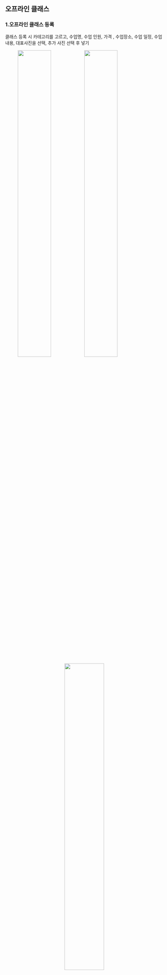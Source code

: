 ## 오프라인 클래스
### 1.오프라인 클래스 등록
클래스 등록 시 카테고리를 고르고, 수업명, 수업 인원, 가격 , 수업장소, 수업 일정, 수업 내용, 대표사진을 선택, 추가 사진 선택 후 넣기
<figure class="half">
    <p align="left">
        <img style="float: right;" src="https://user-images.githubusercontent.com/90843573/175766563-9f8b3650-95ff-47ba-b772-5a7255ec42eb.png" width="50%">
        <img style="float: left;" src="https://user-images.githubusercontent.com/90843573/175767448-9fc6461d-bfb5-4332-b8d0-4a32138bc5b6.png"   width="50%">
    </p>
</figure>
<p align="center"><img src ="https://user-images.githubusercontent.com/90843573/175766563-9f8b3650-95ff-47ba-b772-5a7255ec42eb.png" width="50%"></p>
<p align="center"><img src ="https://user-images.githubusercontent.com/90843573/175767448-9fc6461d-bfb5-4332-b8d0-4a32138bc5b6.png" width="50%"></p>

![image](https://user-images.githubusercontent.com/90843573/175769476-63d8e8c2-fa68-4305-8a75-f4a77b1c91fd.png)


